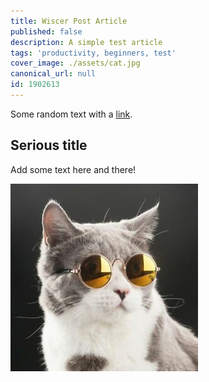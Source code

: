 ```yaml
---
title: Wiscer Post Article
published: false
description: A simple test article
tags: 'productivity, beginners, test'
cover_image: ./assets/cat.jpg
canonical_url: null
id: 1902613
---
```


Some random text with a [link](https://code.visualstudio.com).

## Serious title

Add some text here and there!

![and some pictures too](./assets/cat.jpg)
